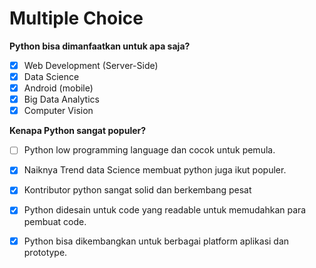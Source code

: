 # Multiple Choice

**Python bisa dimanfaatkan untuk apa saja?**

- [X] Web Development (Server-Side)
- [X] Data Science
- [X] Android (mobile)
- [X] Big Data Analytics
- [X] Computer Vision

**Kenapa Python sangat populer?**

- [ ] Python low programming language dan cocok untuk pemula.
- [x] Naiknya Trend data Science membuat python juga ikut populer.
- [x] Kontributor python sangat solid dan berkembang pesat
- [x] Python didesain untuk code yang readable untuk memudahkan para pembuat code.
- [x] Python bisa dikembangkan untuk berbagai platform aplikasi dan prototype.


